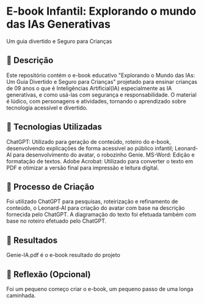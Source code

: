# E-book Infantil: Explorando o mundo das IAs Generativas
Um guia divertido e Seguro para Crianças

## 📒 Descrição
Este repositório contém o e-book educativo "Explorando o Mundo das IAs: Um Guia Divertido e Seguro para Crianças" projetado para ensinar crianças de 09 anos o que é Inteligências Artificial(IA) especialmente as IA generativas, e como usá-las com segurança e responsabilidade. O material é lúdico, com personagens e atividades, tornando o aprendizado sobre tecnologia acessível e divertido.

## 🤖 Tecnologias Utilizadas
ChatGPT: Utilizado para geração de conteúdo, roteiro do e-book, desenvolvendo explicações de forma acessível ao público infantil;
Leonard-AI para desenvolvimento do avatar, o robozinho Genie.
MS-Word: Edição e formatação de textos.
Adobe Acrobat: Utilizado para converter o texto em PDF e otimizar a versão final para impressão e leitura digital.

## 🧐 Processo de Criação
Foi utilizado ChatGPT para pesquisas, roteirização e refinamento de conteúdo, o Leonard-AI para criação do avatar com base na descrição fornecida pelo ChatGPT. A diagramação do texto foi efetuada também com base no roteiro efetuado pelo ChatGPT.

## 🚀 Resultados
Genie-IA.pdf é o e-book resultado do projeto

## 💭 Reflexão (Opcional)
Foi um pequeno começo criar o e-book, um pequeno passo de uma longa caminhada.
